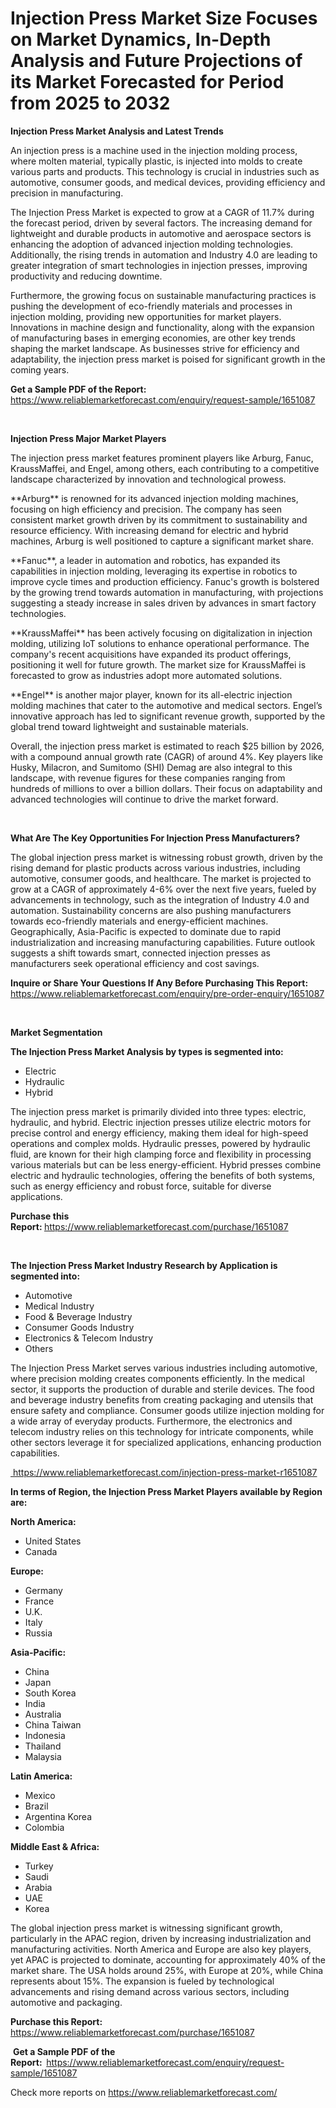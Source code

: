 <p><h1>Injection Press Market Size Focuses on Market Dynamics, In-Depth Analysis and Future Projections of its Market Forecasted for Period from 2025 to 2032</h1></p><p><strong>Injection Press Market Analysis and Latest Trends</strong></p>
<p><p>An injection press is a machine used in the injection molding process, where molten material, typically plastic, is injected into molds to create various parts and products. This technology is crucial in industries such as automotive, consumer goods, and medical devices, providing efficiency and precision in manufacturing.</p><p>The Injection Press Market is expected to grow at a CAGR of 11.7% during the forecast period, driven by several factors. The increasing demand for lightweight and durable products in automotive and aerospace sectors is enhancing the adoption of advanced injection molding technologies. Additionally, the rising trends in automation and Industry 4.0 are leading to greater integration of smart technologies in injection presses, improving productivity and reducing downtime.</p><p>Furthermore, the growing focus on sustainable manufacturing practices is pushing the development of eco-friendly materials and processes in injection molding, providing new opportunities for market players. Innovations in machine design and functionality, along with the expansion of manufacturing bases in emerging economies, are other key trends shaping the market landscape. As businesses strive for efficiency and adaptability, the injection press market is poised for significant growth in the coming years.</p></p>
<p><strong>Get a Sample PDF of the Report:&nbsp;</strong> <a href="https://www.reliablemarketforecast.com/enquiry/request-sample/1651087?utm_campaign=2485&utm_medium=2&utm_source=Github&utm_content=ia&utm_term=17022025&utm_id=injection-press">https://www.reliablemarketforecast.com/enquiry/request-sample/1651087</a></p>
<p>&nbsp;</p>
<p><strong>Injection Press Major Market Players</strong></p>
<p><p>The injection press market features prominent players like Arburg, Fanuc, KraussMaffei, and Engel, among others, each contributing to a competitive landscape characterized by innovation and technological prowess. </p><p>**Arburg** is renowned for its advanced injection molding machines, focusing on high efficiency and precision. The company has seen consistent market growth driven by its commitment to sustainability and resource efficiency. With increasing demand for electric and hybrid machines, Arburg is well positioned to capture a significant market share.</p><p>**Fanuc**, a leader in automation and robotics, has expanded its capabilities in injection molding, leveraging its expertise in robotics to improve cycle times and production efficiency. Fanuc's growth is bolstered by the growing trend towards automation in manufacturing, with projections suggesting a steady increase in sales driven by advances in smart factory technologies.</p><p>**KraussMaffei** has been actively focusing on digitalization in injection molding, utilizing IoT solutions to enhance operational performance. The company's recent acquisitions have expanded its product offerings, positioning it well for future growth. The market size for KraussMaffei is forecasted to grow as industries adopt more automated solutions.</p><p>**Engel** is another major player, known for its all-electric injection molding machines that cater to the automotive and medical sectors. Engel’s innovative approach has led to significant revenue growth, supported by the global trend toward lightweight and sustainable materials.</p><p>Overall, the injection press market is estimated to reach $25 billion by 2026, with a compound annual growth rate (CAGR) of around 4%. Key players like Husky, Milacron, and Sumitomo (SHI) Demag are also integral to this landscape, with revenue figures for these companies ranging from hundreds of millions to over a billion dollars. Their focus on adaptability and advanced technologies will continue to drive the market forward.</p></p>
<p>&nbsp;</p>
<p><strong>What Are The Key Opportunities For Injection Press Manufacturers?</strong></p>
<p><p>The global injection press market is witnessing robust growth, driven by the rising demand for plastic products across various industries, including automotive, consumer goods, and healthcare. The market is projected to grow at a CAGR of approximately 4-6% over the next five years, fueled by advancements in technology, such as the integration of Industry 4.0 and automation. Sustainability concerns are also pushing manufacturers towards eco-friendly materials and energy-efficient machines. Geographically, Asia-Pacific is expected to dominate due to rapid industrialization and increasing manufacturing capabilities. Future outlook suggests a shift towards smart, connected injection presses as manufacturers seek operational efficiency and cost savings.</p></p>
<p><strong>Inquire or Share Your Questions If Any Before Purchasing This Report:</strong> <a href="https://www.reliablemarketforecast.com/enquiry/pre-order-enquiry/1651087?utm_campaign=2485&utm_medium=2&utm_source=Github&utm_content=ia&utm_term=17022025&utm_id=injection-press">https://www.reliablemarketforecast.com/enquiry/pre-order-enquiry/1651087</a></p>
<p>&nbsp;</p>
<p><strong>Market Segmentation</strong></p>
<p><strong>The Injection Press Market Analysis by types is segmented into:</strong></p>
<p><ul><li>Electric</li><li>Hydraulic</li><li>Hybrid</li></ul></p>
<p><p>The injection press market is primarily divided into three types: electric, hydraulic, and hybrid. Electric injection presses utilize electric motors for precise control and energy efficiency, making them ideal for high-speed operations and complex molds. Hydraulic presses, powered by hydraulic fluid, are known for their high clamping force and flexibility in processing various materials but can be less energy-efficient. Hybrid presses combine electric and hydraulic technologies, offering the benefits of both systems, such as energy efficiency and robust force, suitable for diverse applications.</p></p>
<p><strong>Purchase this Report:&nbsp;</strong><a href="https://www.reliablemarketforecast.com/purchase/1651087?utm_campaign=2485&utm_medium=2&utm_source=Github&utm_content=ia&utm_term=17022025&utm_id=injection-press">https://www.reliablemarketforecast.com/purchase/1651087</a></p>
<p>&nbsp;</p>
<p><strong>The Injection Press Market Industry Research by Application is segmented into:</strong></p>
<p><ul><li>Automotive</li><li>Medical Industry</li><li>Food & Beverage Industry</li><li>Consumer Goods Industry</li><li>Electronics & Telecom Industry</li><li>Others</li></ul></p>
<p><p>The Injection Press Market serves various industries including automotive, where precision molding creates components efficiently. In the medical sector, it supports the production of durable and sterile devices. The food and beverage industry benefits from creating packaging and utensils that ensure safety and compliance. Consumer goods utilize injection molding for a wide array of everyday products. Furthermore, the electronics and telecom industry relies on this technology for intricate components, while other sectors leverage it for specialized applications, enhancing production capabilities.</p></p>
<p><a href="https://www.reliablemarketforecast.com/injection-press-market-r1651087?utm_campaign=2485&utm_medium=2&utm_source=Github&utm_content=ia&utm_term=17022025&utm_id=injection-press">&nbsp;https://www.reliablemarketforecast.com/injection-press-market-r1651087</a></p>
<p><strong>In terms of Region, the Injection Press Market Players available by Region are:</strong></p>
<p>
    <p> <strong> North America: </strong>
        <ul>
            <li>United States</li>
            <li>Canada</li>
        </ul>
        </p> 
    <p> <strong> Europe: </strong>
        <ul>
            <li>Germany</li>
            <li>France</li>
            <li>U.K.</li>
            <li>Italy</li>
            <li>Russia</li>
        </ul>
        </p> 
    <p> <strong> Asia-Pacific: </strong>
        <ul>
            <li>China</li>
            <li>Japan</li>
            <li>South Korea</li>
            <li>India</li>
            <li>Australia</li>
            <li>China Taiwan</li>
            <li>Indonesia</li>
            <li>Thailand</li>
            <li>Malaysia</li>
        </ul>
        </p> 
    <p> <strong> Latin America: </strong>
        <ul>
            <li>Mexico</li>
            <li>Brazil</li>
            <li>Argentina Korea</li>
            <li>Colombia</li>
        </ul>
        </p> 
    <p> <strong> Middle East & Africa: </strong>
        <ul>
            <li>Turkey</li>
            <li>Saudi</li>
            <li>Arabia</li>
            <li>UAE</li>
            <li>Korea</li>
        </ul>
    </p>
    </p>
<p><p>The global injection press market is witnessing significant growth, particularly in the APAC region, driven by increasing industrialization and manufacturing activities. North America and Europe are also key players, yet APAC is projected to dominate, accounting for approximately 40% of the market share. The USA holds around 25%, with Europe at 20%, while China represents about 15%. The expansion is fueled by technological advancements and rising demand across various sectors, including automotive and packaging.</p></p>
<p><strong>Purchase this Report: </strong><a href="https://www.reliablemarketforecast.com/purchase/1651087?utm_campaign=2485&utm_medium=2&utm_source=Github&utm_content=ia&utm_term=17022025&utm_id=injection-press">https://www.reliablemarketforecast.com/purchase/1651087</a></p>
<p>&nbsp;<strong>Get a Sample PDF of the Report:&nbsp;&nbsp;</strong><a href="https://www.reliablemarketforecast.com/enquiry/request-sample/1651087?utm_campaign=2485&utm_medium=2&utm_source=Github&utm_content=ia&utm_term=17022025&utm_id=injection-press">https://www.reliablemarketforecast.com/enquiry/request-sample/1651087</a></p>
<p><strong></strong></p>
<p>Check more reports on <a href="https://www.reliablemarketforecast.com/?utm_campaign=2485&utm_medium=2&utm_source=Github&utm_content=ia&utm_term=17022025&utm_id=injection-press">https://www.reliablemarketforecast.com/</a></p>